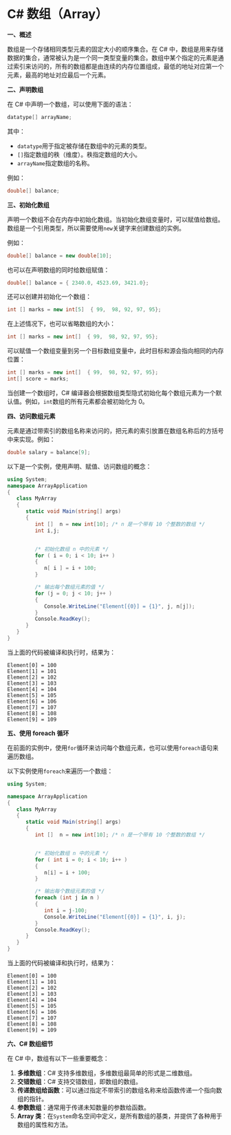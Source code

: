 # C# 数组（Array）

**一、概述**

数组是一个存储相同类型元素的固定大小的顺序集合。在 C# 中，数组是用来存储数据的集合，通常被认为是一个同一类型变量的集合。数组中某个指定的元素是通过索引来访问的，所有的数组都是由连续的内存位置组成，最低的地址对应第一个元素，最高的地址对应最后一个元素。

**二、声明数组**

在 C# 中声明一个数组，可以使用下面的语法：

```csharp
datatype[] arrayName;
```

其中：
- `datatype`用于指定被存储在数组中的元素的类型。
- `[]`指定数组的秩（维度）。秩指定数组的大小。
- `arrayName`指定数组的名称。

例如：

```csharp
double[] balance;
```

**三、初始化数组**

声明一个数组不会在内存中初始化数组。当初始化数组变量时，可以赋值给数组。数组是一个引用类型，所以需要使用`new`关键字来创建数组的实例。

例如：

```csharp
double[] balance = new double[10];
```

也可以在声明数组的同时给数组赋值：

```csharp
double[] balance = { 2340.0, 4523.69, 3421.0};
```

还可以创建并初始化一个数组：

```csharp
int [] marks = new int[5]  { 99,  98, 92, 97, 95};
```

在上述情况下，也可以省略数组的大小：

```csharp
int [] marks = new int[]  { 99,  98, 92, 97, 95};
```

可以赋值一个数组变量到另一个目标数组变量中，此时目标和源会指向相同的内存位置：

```csharp
int [] marks = new int[]  { 99,  98, 92, 97, 95};
int[] score = marks;
```

当创建一个数组时，C# 编译器会根据数组类型隐式初始化每个数组元素为一个默认值。例如，`int`数组的所有元素都会被初始化为 0。

**四、访问数组元素**

元素是通过带索引的数组名称来访问的，把元素的索引放置在数组名称后的方括号中来实现。例如：

```csharp
double salary = balance[9];
```

以下是一个实例，使用声明、赋值、访问数组的概念：

```csharp
using System;
namespace ArrayApplication
{
   class MyArray
   {
      static void Main(string[] args)
      {
         int []  n = new int[10]; /* n 是一个带有 10 个整数的数组 */
         int i,j;


         /* 初始化数组 n 中的元素 */        
         for ( i = 0; i < 10; i++ )
         {
            n[ i ] = i + 100;
         }

         /* 输出每个数组元素的值 */
         for (j = 0; j < 10; j++ )
         {
            Console.WriteLine("Element[{0}] = {1}", j, n[j]);
         }
         Console.ReadKey();
      }
   }
}
```

当上面的代码被编译和执行时，结果为：

```
Element[0] = 100
Element[1] = 101
Element[2] = 102
Element[3] = 103
Element[4] = 104
Element[5] = 105
Element[6] = 106
Element[7] = 107
Element[8] = 108
Element[9] = 109
```

**五、使用 foreach 循环**

在前面的实例中，使用`for`循环来访问每个数组元素，也可以使用`foreach`语句来遍历数组。

以下实例使用`foreach`来遍历一个数组：

```csharp
using System;

namespace ArrayApplication
{
   class MyArray
   {
      static void Main(string[] args)
      {
         int []  n = new int[10]; /* n 是一个带有 10 个整数的数组 */


         /* 初始化数组 n 中的元素 */        
         for ( int i = 0; i < 10; i++ )
         {
            n[i] = i + 100;
         }

         /* 输出每个数组元素的值 */
         foreach (int j in n )
         {
            int i = j-100;
            Console.WriteLine("Element[{0}] = {1}", i, j);
         }
         Console.ReadKey();
      }
   }
}
```

当上面的代码被编译和执行时，结果为：

```
Element[0] = 100
Element[1] = 101
Element[2] = 102
Element[3] = 103
Element[4] = 104
Element[5] = 105
Element[6] = 106
Element[7] = 107
Element[8] = 108
Element[9] = 109
```

**六、C# 数组细节**

在 C# 中，数组有以下一些重要概念：

1. **多维数组**：C# 支持多维数组，多维数组最简单的形式是二维数组。
2. **交错数组**：C# 支持交错数组，即数组的数组。
3. **传递数组给函数**：可以通过指定不带索引的数组名称来给函数传递一个指向数组的指针。
4. **参数数组**：通常用于传递未知数量的参数给函数。
5. **Array 类**：在`System`命名空间中定义，是所有数组的基类，并提供了各种用于数组的属性和方法。